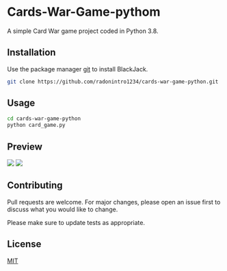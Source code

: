 # Cards-War-Game-pythom

A simple Card War game project coded in Python 3.8.

## Installation

Use the package manager [git](https://git-scm.com/) to install BlackJack.

```bash
git clone https://github.com/radonintro1234/cards-war-game-python.git
```

## Usage

```bash
cd cards-war-game-python
python card_game.py 
```

## Preview

<img src="https://raw.githubusercontent.com/radonintro1234/cards-war-game-python/master/ScreenShots/1.png">

<img src="https://raw.githubusercontent.com/radonintro1234/cards-war-game-python/master/ScreenShots/2.png">

## Contributing
Pull requests are welcome. For major changes, please open an issue first to discuss what you would like to change.

Please make sure to update tests as appropriate.

## License
[MIT](https://choosealicense.com/licenses/mit/)
